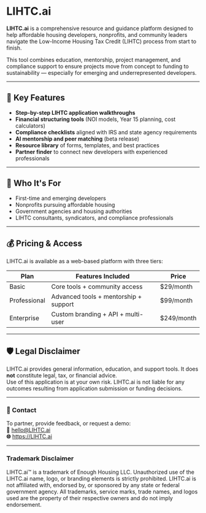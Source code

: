 # LIHTC.ai

**LIHTC.ai** is a comprehensive resource and guidance platform designed to help affordable housing developers, nonprofits, and community leaders navigate the Low-Income Housing Tax Credit (LIHTC) process from start to finish.

This tool combines education, mentorship, project management, and compliance support to ensure projects move from concept to funding to sustainability — especially for emerging and underrepresented developers.

---

## 🚀 Key Features

- **Step-by-step LIHTC application walkthroughs**
- **Financial structuring tools** (NOI models, Year 15 planning, cost calculators)
- **Compliance checklists** aligned with IRS and state agency requirements
- **AI mentorship and peer matching** (beta release)
- **Resource library** of forms, templates, and best practices
- **Partner finder** to connect new developers with experienced professionals

---

## 💼 Who It's For

- First-time and emerging developers
- Nonprofits pursuing affordable housing
- Government agencies and housing authorities
- LIHTC consultants, syndicators, and compliance professionals

---

## 💰 Pricing & Access

LIHTC.ai is available as a web-based platform with three tiers:

| Plan         | Features Included | Price     |
|--------------|-------------------|-----------|
| Basic        | Core tools + community access | $29/month |
| Professional | Advanced tools + mentorship + support | $99/month |
| Enterprise   | Custom branding + API + multi-user | $249/month |

---

## 🛡 Legal Disclaimer

LIHTC.ai provides general information, education, and support tools. It does **not** constitute legal, tax, or financial advice.  
Use of this application is at your own risk. LIHTC.ai is not liable for any outcomes resulting from application submission or funding decisions.

---

### 📩 Contact

To partner, provide feedback, or request a demo:  
**📧** hello@LIHTC.ai  
**🌐** https://LIHTC.ai

---

### Trademark Disclaimer

LIHTC.ai™ is a trademark of Enough Housing LLC. Unauthorized use of the LIHTC.ai name, logo, or branding elements is strictly prohibited. LIHTC.ai is not affiliated with, endorsed by, or sponsored by any state or federal government agency. All trademarks, service marks, trade names, and logos used are the property of their respective owners and do not imply endorsement. 

